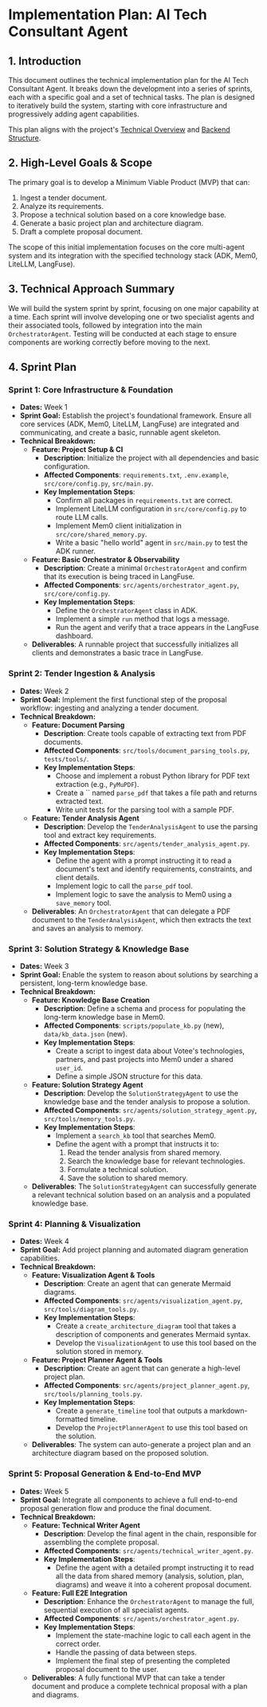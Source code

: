 # Implementation Plan: AI Tech Consultant Agent

## 1. Introduction

This document outlines the technical implementation plan for the AI Tech Consultant Agent. It breaks down the development into a series of sprints, each with a specific goal and a set of technical tasks. The plan is designed to iteratively build the system, starting with core infrastructure and progressively adding agent capabilities.

This plan aligns with the project's [Technical Overview](mdc:Technical_Overview.md) and [Backend Structure](mdc:Backend_Structure.md).

## 2. High-Level Goals & Scope

The primary goal is to develop a Minimum Viable Product (MVP) that can:
1.  Ingest a tender document.
2.  Analyze its requirements.
3.  Propose a technical solution based on a core knowledge base.
4.  Generate a basic project plan and architecture diagram.
5.  Draft a complete proposal document.

The scope of this initial implementation focuses on the core multi-agent system and its integration with the specified technology stack (ADK, Mem0, LiteLLM, LangFuse).

## 3. Technical Approach Summary

We will build the system sprint by sprint, focusing on one major capability at a time. Each sprint will involve developing one or two specialist agents and their associated tools, followed by integration into the main `OrchestratorAgent`. Testing will be conducted at each stage to ensure components are working correctly before moving to the next.

## 4. Sprint Plan

### Sprint 1: Core Infrastructure & Foundation

*   **Dates:** Week 1
*   **Sprint Goal:** Establish the project's foundational framework. Ensure all core services (ADK, Mem0, LiteLLM, LangFuse) are integrated and communicating, and create a basic, runnable agent skeleton.
*   **Technical Breakdown:**
    *   **Feature: Project Setup & CI**
        *   **Description**: Initialize the project with all dependencies and basic configuration.
        *   **Affected Components**: `requirements.txt`, `.env.example`, `src/core/config.py`, `src/main.py`.
        *   **Key Implementation Steps**:
            *   Confirm all packages in `requirements.txt` are correct.
            *   Implement LiteLLM configuration in `src/core/config.py` to route LLM calls.
            *   Implement Mem0 client initialization in `src/core/shared_memory.py`.
            *   Write a basic "hello world" agent in `src/main.py` to test the ADK runner.
    *   **Feature: Basic Orchestrator & Observability**
        *   **Description**: Create a minimal `OrchestratorAgent` and confirm that its execution is being traced in LangFuse.
        *   **Affected Components**: `src/agents/orchestrator_agent.py`, `src/core/config.py`.
        *   **Key Implementation Steps**:
            *   Define the `OrchestratorAgent` class in ADK.
            *   Implement a simple `run` method that logs a message.
            *   Run the agent and verify that a trace appears in the LangFuse dashboard.
    *   **Deliverables**: A runnable project that successfully initializes all clients and demonstrates a basic trace in LangFuse.

### Sprint 2: Tender Ingestion & Analysis

*   **Dates:** Week 2
*   **Sprint Goal:** Implement the first functional step of the proposal workflow: ingesting and analyzing a tender document.
*   **Technical Breakdown:**
    *   **Feature: Document Parsing**
        *   **Description**: Create tools capable of extracting text from PDF documents.
        *   **Affected Components**: `src/tools/document_parsing_tools.py`, `tests/tools/`.
        *   **Key Implementation Steps**:
            *   Choose and implement a robust Python library for PDF text extraction (e.g., `PyMuPDF`).
            *   Create a `` named `parse_pdf` that takes a file path and returns extracted text.
            *   Write unit tests for the parsing tool with a sample PDF.
    *   **Feature: Tender Analysis Agent**
        *   **Description**: Develop the `TenderAnalysisAgent` to use the parsing tool and extract key requirements.
        *   **Affected Components**: `src/agents/tender_analysis_agent.py`.
        *   **Key Implementation Steps**:
            *   Define the agent with a prompt instructing it to read a document's text and identify requirements, constraints, and client details.
            *   Implement logic to call the `parse_pdf` tool.
            *   Implement logic to save the analysis to Mem0 using a `save_memory` tool.
    *   **Deliverables**: An `OrchestratorAgent` that can delegate a PDF document to the `TenderAnalysisAgent`, which then extracts the text and saves an analysis to memory.

### Sprint 3: Solution Strategy & Knowledge Base

*   **Dates:** Week 3
*   **Sprint Goal:** Enable the system to reason about solutions by searching a persistent, long-term knowledge base.
*   **Technical Breakdown:**
    *   **Feature: Knowledge Base Creation**
        *   **Description**: Define a schema and process for populating the long-term knowledge base in Mem0.
        *   **Affected Components**: `scripts/populate_kb.py` (new), `data/kb_data.json` (new).
        *   **Key Implementation Steps**:
            *   Create a script to ingest data about Votee's technologies, partners, and past projects into Mem0 under a shared `user_id`.
            *   Define a simple JSON structure for this data.
    *   **Feature: Solution Strategy Agent**
        *   **Description**: Develop the `SolutionStrategyAgent` to use the knowledge base and the tender analysis to propose a solution.
        *   **Affected Components**: `src/agents/solution_strategy_agent.py`, `src/tools/memory_tools.py`.
        *   **Key Implementation Steps**:
            *   Implement a `search_kb` tool that searches Mem0.
            *   Define the agent with a prompt that instructs it to:
                1.  Read the tender analysis from shared memory.
                2.  Search the knowledge base for relevant technologies.
                3.  Formulate a technical solution.
                4.  Save the solution to shared memory.
    *   **Deliverables**: The `SolutionStrategyAgent` can successfully generate a relevant technical solution based on an analysis and a populated knowledge base.

### Sprint 4: Planning & Visualization

*   **Dates:** Week 4
*   **Sprint Goal:** Add project planning and automated diagram generation capabilities.
*   **Technical Breakdown:**
    *   **Feature: Visualization Agent & Tools**
        *   **Description**: Create an agent that can generate Mermaid diagrams.
        *   **Affected Components**: `src/agents/visualization_agent.py`, `src/tools/diagram_tools.py`.
        *   **Key Implementation Steps**:
            *   Create a `create_architecture_diagram` tool that takes a description of components and generates Mermaid syntax.
            *   Develop the `VisualizationAgent` to use this tool based on the solution stored in memory.
    *   **Feature: Project Planner Agent & Tools**
        *   **Description**: Create an agent that can generate a high-level project plan.
        *   **Affected Components**: `src/agents/project_planner_agent.py`, `src/tools/planning_tools.py`.
        *   **Key Implementation Steps**:
            *   Create a `generate_timeline` tool that outputs a markdown-formatted timeline.
            *   Develop the `ProjectPlannerAgent` to use this tool based on the solution.
    *   **Deliverables**: The system can auto-generate a project plan and an architecture diagram based on the proposed solution.

### Sprint 5: Proposal Generation & End-to-End MVP

*   **Dates:** Week 5
*   **Sprint Goal:** Integrate all components to achieve a full end-to-end proposal generation flow and produce the final document.
*   **Technical Breakdown:**
    *   **Feature: Technical Writer Agent**
        *   **Description**: Develop the final agent in the chain, responsible for assembling the complete proposal.
        *   **Affected Components**: `src/agents/technical_writer_agent.py`.
        *   **Key Implementation Steps**:
            *   Define the agent with a detailed prompt instructing it to read all the data from shared memory (analysis, solution, plan, diagrams) and weave it into a coherent proposal document.
    *   **Feature: Full E2E Integration**
        *   **Description**: Enhance the `OrchestratorAgent` to manage the full, sequential execution of all specialist agents.
        *   **Affected Components**: `src/agents/orchestrator_agent.py`.
        *   **Key Implementation Steps**:
            *   Implement the state-machine logic to call each agent in the correct order.
            *   Handle the passing of data between steps.
            *   Implement the final step of presenting the completed proposal document to the user.
    *   **Deliverables**: A fully functional MVP that can take a tender document and produce a complete technical proposal with a plan and diagrams. 